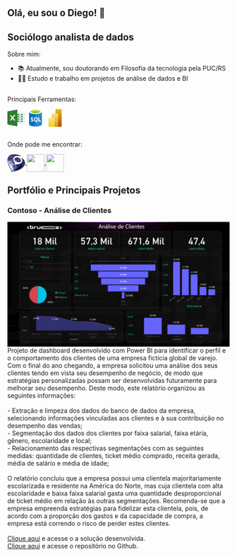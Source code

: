 ## Olá, eu sou o Diego! 👋

## Sociólogo analista de dados

Sobre mim:

- 📚 Atualmente, sou doutorando em Filosofia da tecnologia pela PUC/RS
- 👨‍💻 Estudo e trabalho em projetos de análise de dados e BI

## 

Principais Ferramentas:

<div style="display: inline_block">
  <img align="center" alt="Excel" height="40" width="40" src="https://github.com/DiegoPaim/ClientesContoso/blob/main/Imagens/excel.png?raw=true">
  <img align="center" alt="SQL" height="40" width="40" src="https://github.com/BruceFonseca/ferramentas/blob/main/logo.png?raw=true">
  <img align="center" alt="Power BI" height="40" width="40" src="https://github.com/BruceFonseca/ferramentas/blob/main/1200px-New_Power_BI_Logo.svg.png?raw=true">
</div>

<br>

  
Onde pode me encontrar:
<div style="display: inline_block">
  <a href="https://lattes.cnpq.br/7916296799109364" target="_blank">
    <img align="center" alt="" height="40" width="40" src="https://github.com/DiegoPaim/ClientesContoso/blob/main/Imagens/lattes.jpeg?raw=true">
  </a>
  <a href="https://www.linkedin.com/in/diegopaim05/" target="_blank">
    <img align="center" alt="" height="40" width="40" src="https://github.com/BruceFonseca/Portfolio/blob/main/social%20icons/linkedin.png?raw=true">
  </a>
  <a href="https://www.instagram.com/diegopaim05/" target="_blank">
    <img align="center" alt="" height="40" width="40" src="https://github.com/BruceFonseca/Portfolio/blob/main/social%20icons/instagram.png?raw=true">
  </a>
</div>

## 

## Portfólio e Principais Projetos
### Contoso - Análise de Clientes
<img align="right" width="550"  src="https://github.com/DiegoPaim/ClientesContoso/blob/main/Imagens/Power%20BI/Captura%20de%20tela%202025-02-04%20160117.png?raw=true">
Projeto de dashboard desenvolvido com Power BI para identificar o perfil e o comportamento dos clientes de uma empresa fictícia global de varejo. Com o final do ano chegando, a empresa solicitou uma análise dos seus clientes tendo em vista seu desempenho de negócio, de modo que estratégias personalizadas possam ser desenvolvidas futuramente para melhorar seu desempenho. Deste modo, este relatório organizou as seguintes informações:
<br><br>
- Extração e limpeza dos dados do banco de dados da empresa, selecionando informações vinculadas aos clientes e à sua contribuição no desempenho das vendas;
<br>
- Segmentação dos dados dos clientes por faixa salarial, faixa etária, gênero, escolaridade e local;
<br>
- Relacionamento das respectivas segmentações com as seguintes medidas: quantidade de clientes, ticket médio comprado, receita gerada, média de salário e média de idade;
<br><br>
O relatório concluiu que a empresa possui uma clientela majoritariamente escolarizada e residente na América do Norte, mas cuja clientela com alta escolaridade e baixa faixa salarial gasta uma quantidade desproporcional de ticket médio em relação às outras segmentações. Recomenda-se que a empresa empreenda estratégias para fidelizar esta clientela, pois, de acordo com a proporção dos gastos e da capacidade de compra, a empresa está correndo o risco de perder estes clientes.
<br><br>
<a href="https://app.powerbi.com/groups/me/reports/6caed4d4-b2d1-4cc5-8e80-9dee5c610a90/93ff579bfb0c44d84e6d?ctid=dcf5ae63-dba1-49e9-8a67-9797b5c927e8&experience=power-bi">Clique aqui</a> e acesse o a solução desenvolvida.
<br>
<a href="https://github.com/DiegoPaim/ClientesContoso/tree/main">Clique aqui</a> e acesse o repositório no Github.

<br><br>
<!--
**DiegoPaim/DiegoPaim** is a ✨ _special_ ✨ repository because its `README.md` (this file) appears on your GitHub profile.
